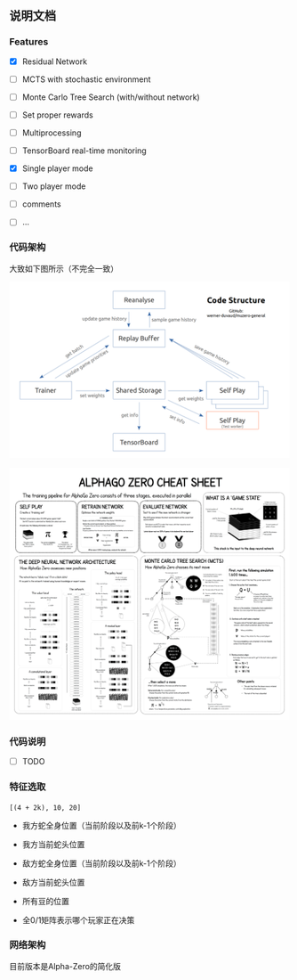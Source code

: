 ## 说明文档

### Features

- [x] Residual Network
- [ ] MCTS with stochastic environment 
- [ ] Monte Carlo Tree Search (with/without network)
- [ ] Set proper rewards
- [ ] Multiprocessing
- [ ] TensorBoard real-time monitoring
- [x] Single player mode
- [ ] Two player mode
- [ ] comments
- [ ] ...



### 代码架构

大致如下图所示（不完全一致）

![](assets/code-structure.png)

![](assets/alpha_go_zero_cheat_sheet.png)



### 代码说明

- [ ] TODO



### 特征选取

`[(4 + 2k), 10, 20]`

- 我方蛇全身位置（当前阶段以及前k-1个阶段）
- 我方当前蛇头位置

- 敌方蛇全身位置（当前阶段以及前k-1个阶段）

- 敌方当前蛇头位置

- 所有豆的位置

- 全0/1矩阵表示哪个玩家正在决策



### 网络架构

目前版本是Alpha-Zero的简化版

